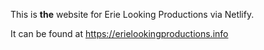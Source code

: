 This is **the** website for Erie Looking Productions via Netlify.

It can be found at <https://erielookingproductions.info>



